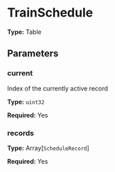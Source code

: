 # TrainSchedule

**Type:** Table

## Parameters

### current

Index of the currently active record

**Type:** `uint32`

**Required:** Yes

### records

**Type:** Array[`ScheduleRecord`]

**Required:** Yes

